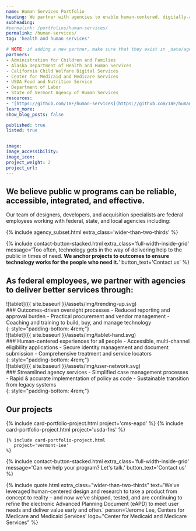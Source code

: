 ```yaml
---
name: Human Services Portfolio
heading: We partner with agencies to enable human-centered, digitally-assisted public benefits programs.
subheading:
#permalink: /portfolios/human-services/
permalink: /human-services/
tag: 'health and human services'

# NOTE: if adding a new partner, make sure that they exist in _data/agencies.yml
partners:
- Administration for Children and Families
- Alaska Department of Health and Human Services
- California Child Welfare Digital Services
- Center for Medicaid and Medicare Services
- USDA Food and Nutrition Service
- Department of Labor
- State of Vermont Agency of Human Services
resources:
- "[https://github.com/18F/human-services](https://github.com/18F/human-services)"
learn_more:
show_blog_posts: false

published: true
listed: true


image:
image_accessibility:
image_icon:
project_weight: 2
project_url:
---
```

## We believe public w programs can be reliable, accessible, integrated, and effective.

Our team of designers, developers, and acquisition specialists are federal employees working with federal, state, and local agencies including:

{% include agency_subset.html extra_class='wider-than-two-thirds' %}

{% include contact-button-stacked.html extra_class='full-width-inside-grid' message='<span class="normal-text">Too often, technology gets in the way of delivering help to the public in times of need. <b>We anchor projects to outcomes to ensure technology works for the people who need it.</b></span>' button_text='Contact us' %}

## As federal employees, we partner with agencies to deliver better services through:

<div class="usa-grid">
<div class="usa-width-one-sixth" markdown="1">
![tablet]({{ site.baseurl }}/assets/img/trending-up.svg)
</div>
<div class="usa-width-five-sixths" markdown="1">
### Outcomes-driven oversight processes
- Reduced reporting and approval burden
- Practical procurement and vendor management
- Coaching and training to build, buy, and manage technology
</div>
</div>
{: style="padding-bottom: 4rem;"}

<div class="usa-grid">
<div class="usa-width-one-sixth" markdown="1">
![tablet]({{ site.baseurl }}/assets/img/tablet-hand.svg)
</div>
<div class="usa-width-five-sixths" markdown="1">
### Human-centered experiences for all people
- Accessible, multi-channel eligibility applications
- Secure identity management and document submission
- Comprehensive treatment and service locators
</div>
</div>
{: style="padding-bottom: 4rem;"}


<div class="usa-grid">
<div class="usa-width-one-sixth" markdown="1">
![tablet]({{ site.baseurl }}/assets/img/user-network.svg)
</div>
<div class="usa-width-five-sixths" markdown="1">
### Streamlined agency services
- Simplified case management processes
- Rapid & accurate implementation of policy as code
- Sustainable transition from legacy systems
</div>
</div>
{: style="padding-bottom: 4rem;"}

<section class="usa-section full-width-inside-grid background-gray">
  <section class="usa-grid">
    <h2>Our projects</h2>
    {% include card-portfolio-project.html
       project='cms-eapd'
    %}
    {% include card-portfolio-project.html
       project='usda-fns'
    %}

    {% include card-portfolio-project.html
       project='vermont-iee'
    %}
  </section>
</section>

{% include contact-button-stacked.html extra_class='full-width-inside-grid' message='<span class="normal-text">Can we help your program? Let\'s talk.</span>' button_text='Contact us' %}

{% include quote.html extra_class="wider-than-two-thirds" text='We’ve leveraged human-centered design and research to take a product from concept to reality – and now we’ve shipped, tested, and are continuing to refine the electronic Advanced Planning Document (eAPD) to meet user needs and deliver value early and often.' person='Jerome Lee, Centers for Medicare and Medicaid Services' logo="Center for Medicaid and Medicare Services" %}
